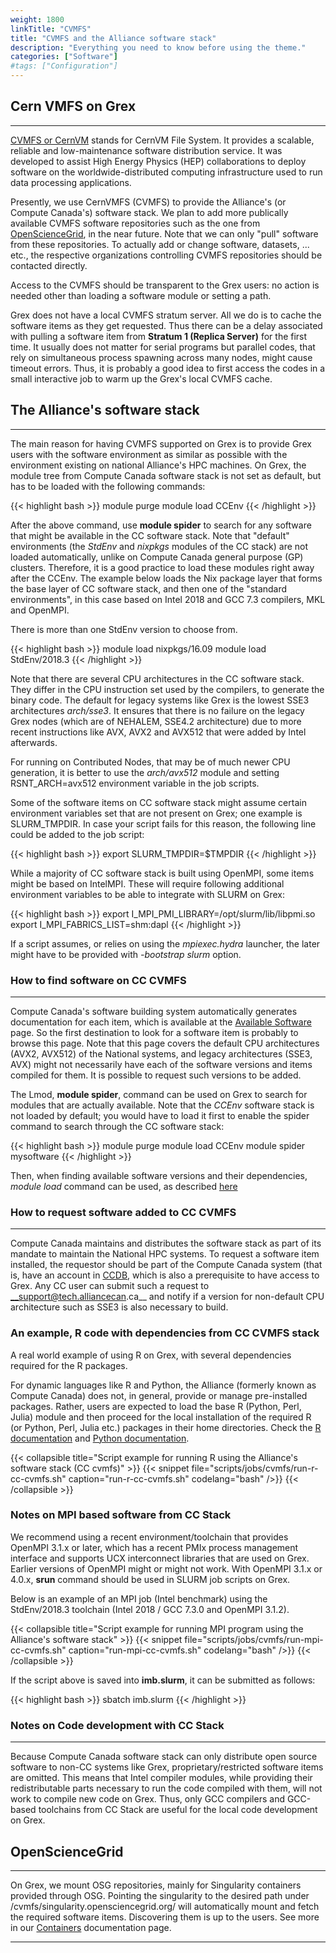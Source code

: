 ```yaml
---
weight: 1800
linkTitle: "CVMFS"
title: "CVMFS and the Alliance software stack"
description: "Everything you need to know before using the theme."
categories: ["Software"]
#tags: ["Configuration"]
---
```


## Cern VMFS on Grex
---

[CVMFS or CernVM](https://cernvm.cern.ch/portal/filesystem) stands for CernVM File System. It provides a scalable, reliable and low-maintenance software distribution service. It was developed to assist High Energy Physics (HEP) collaborations to deploy software on the worldwide-distributed computing infrastructure used to run data processing applications. 

Presently, we use CernVMFS (CVMFS) to provide the Alliance's (or Compute Canada's) software stack. We plan to add more publically available CVMFS software repositories such as the one from [OpenScienceGrid](https://opensciencegrid.org/ "OpenScienceGrid"), in the near future. Note that we can only "pull" software from these repositories. To actually add or change software, datasets, ... etc., the respective organizations controlling CVMFS repositories should be contacted directly.

Access to the CVMFS should be transparent to the Grex users: no action is needed other than loading a software module or setting a path.

Grex does not have a local CVMFS stratum server. All we do is to cache the software items as they get requested. Thus there can be a delay associated with pulling a software item from **Stratum 1 (Replica Server)** for the first time. It usually does not matter for serial programs but parallel codes, that rely on simultaneous process spawning across many nodes, might cause timeout errors. Thus, it is probably a good idea to first access the codes in a small interactive job to warm up the Grex's local CVMFS cache.

## The Alliance's software stack
---

The main reason for having CVMFS supported on Grex is to provide Grex users with the software environment as similar as possible with the environment existing on national Alliance's HPC machines. On Grex, the module tree from Compute Canada software stack is not set as default, but has to be loaded with the following commands:

{{< highlight bash >}}
module purge
module load CCEnv
{{< /highlight >}}

After the above command, use **module spider** to search for any software that might be available in the CC software stack. Note that "default" environments (the _StdEnv_ and _nixpkgs_ modules of the CC stack) are not loaded automatically, unlike on Compute Canada general purpose (GP) clusters. Therefore, it is a good practice to load these modules right away after the CCEnv. The example below loads the Nix package layer that forms the base layer of CC software stack, and then one of the "standard environments", in this case based on Intel 2018 and GCC 7.3 compilers, MKL and OpenMPI.

There is more than one StdEnv version to choose from.

{{< highlight bash >}}
module load nixpkgs/16.09
module load StdEnv/2018.3
{{< /highlight >}}

Note that there are several CPU architectures in the CC software stack. They differ in the CPU instruction set used by the compilers, to generate the binary code. The default for legacy systems like Grex is the lowest SSE3 architectures _arch/sse3_. It ensures that there is no failure on the legacy Grex nodes (which are of NEHALEM, SSE4.2 architecture) due to more recent instructions like AVX, AVX2 and AVX512 that were added by Intel afterwards.

For running on Contributed Nodes, that may be of much newer CPU generation, it is better to use the _arch/avx512_ module and setting RSNT_ARCH=avx512 environment variable in the job scripts.

Some of the software items on CC software stack might assume certain environment variables set that are not present on Grex; one example is SLURM_TMPDIR. In case your script fails for this reason, the following line could be added to the job script:

{{< highlight bash >}}
export SLURM_TMPDIR=$TMPDIR
{{< /highlight >}}

While a majority of CC software stack is built using OpenMPI, some items might be based on IntelMPI. These will require following additional environment variables to be able to integrate with SLURM on Grex:

{{< highlight bash >}}
export I_MPI_PMI_LIBRARY=/opt/slurm/lib/libpmi.so
export I_MPI_FABRICS_LIST=shm:dapl
{{< /highlight >}}
 
If a script assumes, or relies on using the _mpiexec.hydra_ launcher, the later might have to be provided with _-bootstrap slurm_ option.

### How to find software on CC CVMFS
---

Compute Canada's software building system automatically generates documentation for each item, which is available at the [Available Software](https://docs.alliancecan.ca/wiki/Available_software) page. So the first destination to look for a software item is probably to browse this page. Note that this page covers the default CPU architectures (AVX2, AVX512) of the National systems, and legacy architectures (SSE3, AVX) might not necessarily have each of the software versions and items compiled for them. It is possible to request such versions to be added.

The Lmod, __module spider__, command can be used on Grex to search for modules that are actually available. Note that the _CCEnv_ software stack is not loaded by default; you would have to load it first to enable the spider command to search through the CC software stack:

{{< highlight bash >}}
module purge
module load CCEnv
module spider mysoftware
{{< /highlight >}}
  
Then, when finding available software versions and their dependencies, _module load_ command can be used, as described [here](https://docs.alliancecan.ca/wiki/Utiliser_des_modules/en)

### How to request software added to CC CVMFS
---

Compute Canada maintains and distributes the software stack as part of its mandate to maintain the National HPC systems. To request a software item installed, the requestor should be part of the Compute Canada system (that is, have an account in [CCDB](https://ccdb.computecanada.ca), which is also a prerequisite to have access to Grex. Any CC user can submit such a request to __support@tech.alliancecan.ca__ and notify if a version for non-default CPU architecture such as SSE3 is also necessary to build.

### An example, R code with dependencies from CC CVMFS stack

A real world example of using R on Grex, with several dependencies required for the R packages.

For dynamic languages like R and Python, the Alliance (formerly known as Compute Canada) does not, in general, provide or manage pre-installed packages. Rather, users are expected to load the base R (Python, Perl, Julia) module and then proceed for the local installation of the required R (or Python, Perl, Julia etc.) packages in their home directories. Check the [R documentation](https://docs.alliancecan.ca/wiki/R) and [Python documentation](https://docs.alliancecan.ca/wiki/Python).

{{< collapsible title="Script example for running R using the Alliance's software stack (CC cvmfs)" >}}
{{< snippet
    file="scripts/jobs/cvmfs/run-r-cc-cvmfs.sh"
    caption="run-r-cc-cvmfs.sh"
    codelang="bash"
/>}}
{{< /collapsible >}}

### Notes on MPI based software from CC Stack

We recommend using a recent environment/toolchain that provides OpenMPI 3.1.x or later, which has a recent PMIx process management interface and supports UCX interconnect libraries that are used on Grex. Earlier versions of OpenMPI might or might not work. With OpenMPI 3.1.x or 4.0.x, __srun__ command should be used in SLURM job scripts on Grex.

Below is an example of an MPI job (Intel benchmark) using the StdEnv/2018.3 toolchain (Intel 2018 / GCC 7.3.0 and OpenMPI 3.1.2).

{{< collapsible title="Script example for running MPI program using the Alliance's software stack" >}}
{{< snippet
    file="scripts/jobs/cvmfs/run-mpi-cc-cvmfs.sh"
    caption="run-mpi-cc-cvmfs.sh"
    codelang="bash"
/>}}
{{< /collapsible >}}

If the script above is saved into __imb.slurm__, it can be submitted as follows:

{{< highlight bash >}}
sbatch imb.slurm
{{< /highlight >}}

### Notes on Code development with CC Stack
---

Because Compute Canada software stack can only distribute open source software to non-CC systems like Grex, proprietary/restricted software items are omitted. This means that Intel compiler modules, while providing their redistributable parts necessary to run the code compiled with them, will not work to compile new code on Grex. Thus, only GCC compilers and GCC-based toolchains from CC Stack are useful for the local code development on Grex.

## OpenScienceGrid
---

On Grex, we mount OSG repositories, mainly for Singularity containers provided through OSG. Pointing the singularity to the desired path under /cvmfs/singularity.opensciencegrid.org/ will automatically mount and fetch the required software items. Discovering them is up to the users. See more in our [Containers](software/containers) documentation page.

---

<!-- {{< treeview display="tree" />}} -->

<!-- Changes and update:
* 
*
*
-->
